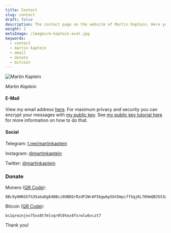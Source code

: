 ```yaml
---
title: Contact
slug: contact
draft: false
description: The contact page on the website of Martin Kaptein. Here you can contact Martin but you can also donate via PayPal and Bitcoin.
weight: 2 
metaImage: /images/m-kaptein-avat.jpg
keywords: 
  - contact
  - martin kaptein
  - email
  - donate
  - bitcoin
---
```


![Martin Kaptein](/images/m-kaptein-avat.jpg)

*Martin Kaptein*

#### E-Mail

View my email address [here](/images/cd.jpg).
For maximum privacy and security you can encrypt your messages with [my public key](/pubkey.asc).
See [my public key tutorial here](/blog/using-gpg-tutorial/) for more information on how to do that.

#### Social


Telegram: [t.me/martinkaptein](https://t.me/martinkaptein)

Instagram: [@martinkaptein](https://www.instagram.com/martinkaptein/)

Twitter: [@martinkaptein](https://twitter.com/martinkaptein)

<!--
You can also contact me on [Session](https://getsession.org/) via this address:
Session ([QR Code](/images/session-qr.png)):

```
053f7760a1ed6cb45e675e077d14930d182b17a18b7546c33f48981dd374133d59
```
-->

### Donate

Monero ([QR Code](/images/xmr-qr.png)):

```
8Bc9y8HKG5fG35abaDg648Bcz9UNEQrRzdF2WrAF5bgwbp5btDmpiffXqjKL7KHmQB35S3gmRLt3CgLQWK72LmqvGkcR5a1
```

Bitcoin ([QR Code](/images/btc.png)):

```
bc1qreznjnv75xx8t7mlvqr0l0tez4fsrwlu6vczt7
```

Thank you!
